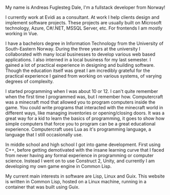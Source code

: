 My name is Andreas Fuglesteg Dale, I'm a fullstack developer from Norway!

I currently work at Evidi as a consultant. At work I help clients design and
implement software projects. These projects are usually built on Microsoft
technology, Azure, C#/.NET, MSSQL Server, etc. For frontends I am mostly
working in Vue.

I have a bachelors degree in Information Technology from the University of
South-Eastern Norway. During the three years at the university I collaborated
with many local businesses to develop various web based applications. I also
interned in a local business for my last semester. I gained a lot of practical
experience in designing and building software. Though the education itself was
great I am incredibly grateful for the practical experience I gained from
working on various systems, of varying degrees of complexity.
    
I started programming when I was about 10 or 12. I can't quite remember when
the first time I programmed was, but I remember how. Computercraft was a
minecraft mod that allowed you to program computers inside the game. You could
write programs that interacted with the minecraft world in different ways, like
managing inventories or opening/closing doors. It was a great way for a kid to
learn the basics of programming, it goes to show how simple computers that
force you to program can be a great educational experience. Computercraft uses
Lua as it's programming language, a language that I still occasionally use.

In middle school and high school I got into game development. First using C++,
before getting demotivated with the insane learning curve that I faced from
never having any formal experience in programming or computer science. Instead
I went on to use Construct 2, Unity, and currently I am developing my own game
engine in Common Lisp.

My current main interests in software are Lisp, Linux and Guix. This website is
written in Common Lisp, hosted on a Linux machine, running in a container that
was built using Guix.
